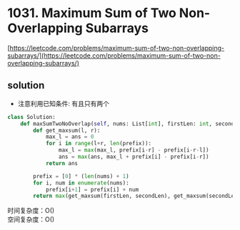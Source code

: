 # 1031. Maximum Sum of Two Non-Overlapping Subarrays

[https://leetcode.com/problems/maximum-sum-of-two-non-overlapping-subarrays/](https://leetcode.com/problems/maximum-sum-of-two-non-overlapping-subarrays/)

## solution

- 注意利用已知条件: 有且只有两个

```python
class Solution:
    def maxSumTwoNoOverlap(self, nums: List[int], firstLen: int, secondLen: int) -> int:
        def get_maxsum(l, r):
            max_l = ans = 0
            for i in range(l+r, len(prefix)):
                max_l = max(max_l, prefix[i-r] - prefix[i-r-l])
                ans = max(ans, max_l + prefix[i] - prefix[i-r])
            return ans

        prefix = [0] * (len(nums) + 1)
        for i, num in enumerate(nums):
            prefix[i+1] = prefix[i] + num
        return max(get_maxsum(firstLen, secondLen), get_maxsum(secondLen, firstLen))
```

时间复杂度：O() <br>
空间复杂度：O()
